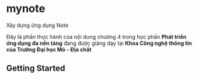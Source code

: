 # mynote

Xây dựng ứng dụng Note

Đây là phần thực hành của nội dung chương 4 trong học phần **Phát triển ứng dụng đa nền tảng** đang được giảng dạy tại **Khoa Công nghệ thông tin của Trường Đại học Mỏ - Địa chất**

## Getting Started

